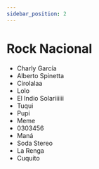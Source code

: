 ```yaml
---
sidebar_position: 2
---
```


# Rock Nacional

- Charly García
- Alberto Spinetta
- Cirolalaa
- Lolo
- El Indio Solariiiiii
- Tuqui
- Pupi
- Meme
- 0303456
- Maná
- Soda Stereo
- La Renga
- Cuquito
